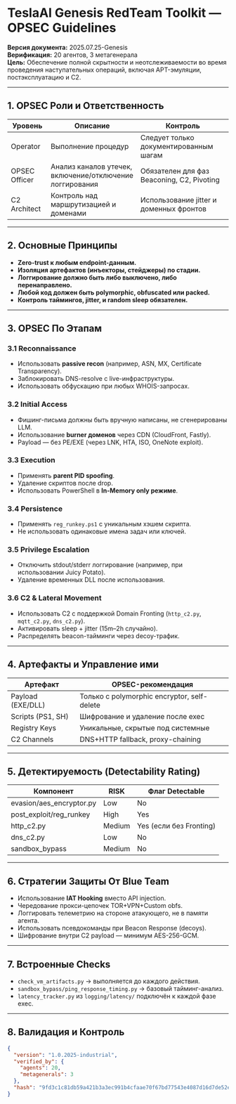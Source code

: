 # TeslaAI Genesis RedTeam Toolkit — OPSEC Guidelines

**Версия документа:** 2025.07.25-Genesis  
**Верификация:** 20 агентов, 3 метагенерала  
**Цель:** Обеспечение полной скрытности и неотслеживаемости во время проведения наступательных операций, включая APT-эмуляции, постэксплуатацию и C2.

---

## 1. OPSEC Роли и Ответственность

| Уровень         | Описание                                | Контроль                                 |
|----------------|------------------------------------------|-------------------------------------------|
| Operator       | Выполнение процедур                       | Следует только документированным шагам   |
| OPSEC Officer  | Анализ каналов утечек, включение/отключение логгирования | Обязателен для фаз Beaconing, C2, Pivoting |
| C2 Architect   | Контроль над маршрутизацией и доменами    | Использование jitter и доменных фронтов  |

---

## 2. Основные Принципы

- **Zero-trust к любым endpoint-данным.**
- **Изоляция артефактов (инъекторы, стейджеры) по стадии.**
- **Логгирование должно быть либо выключено, либо перенаправлено.**
- **Любой код должен быть polymorphic, obfuscated или packed.**
- **Контроль таймингов, jitter, и random sleep обязателен.**

---

## 3. OPSEC По Этапам

### 3.1 Reconnaissance

- Использовать **passive recon** (например, ASN, MX, Certificate Transparency).
- Заблокировать DNS-resolve с live-инфраструктуры.
- Использовать обфускацию при любых WHOIS-запросах.

### 3.2 Initial Access

- Фишинг-письма должны быть вручную написаны, не сгенерированы LLM.
- Использование **burner доменов** через CDN (CloudFront, Fastly).
- Payload — без PE/EXE (через LNK, HTA, ISO, OneNote exploit).

### 3.3 Execution

- Применять **parent PID spoofing**.
- Удаление скриптов после drop.
- Использовать PowerShell в **In-Memory only режиме**.

### 3.4 Persistence

- Применять `reg_runkey.ps1` с уникальным хэшем скрипта.
- Не использовать одинаковые имена задач или ключей.

### 3.5 Privilege Escalation

- Отключить stdout/stderr логгирование (например, при использовании Juicy Potato).
- Удаление временных DLL после использования.

### 3.6 C2 & Lateral Movement

- Использовать C2 с поддержкой Domain Fronting (`http_c2.py`, `mqtt_c2.py`, `dns_c2.py`).
- Активировать sleep + jitter (15m–2h случайно).
- Распределять beacon-тайминги через decoy-трафик.

---

## 4. Артефакты и Управление ими

| Артефакт                | OPSEC-рекомендация                    |
|-------------------------|----------------------------------------|
| Payload (EXE/DLL)       | Только с polymorphic encryptor, self-delete |
| Scripts (PS1, SH)       | Шифрование и удаление после exec        |
| Registry Keys           | Уникальные, скрытые под системные      |
| C2 Channels             | DNS+HTTP fallback, proxy-chaining      |

---

## 5. Детектируемость (Detectability Rating)

| Компонент                 | RISK | Флаг Detectable |
|--------------------------|------|-----------------|
| evasion/aes_encryptor.py | Low  | No              |
| post_exploit/reg_runkey  | High | Yes             |
| http_c2.py               | Medium | Yes (если без Fronting) |
| dns_c2.py                | Low  | No              |
| sandbox_bypass           | Medium | No              |

---

## 6. Стратегии Защиты От Blue Team

- Использование **IAT Hooking** вместо API injection.
- Чередование прокси-цепочек TOR+VPN+Custom obfs.
- Логгировать телеметрию на стороне атакующего, не в памяти агента.
- Использовать псевдокоманды при Beacon Response (decoys).
- Шифрование внутри C2 payload — минимум AES-256-GCM.

---

## 7. Встроенные Checks

- `check_vm_artifacts.py` → выполняется до каждого действия.
- `sandbox_bypass/ping_response_timing.py` → базовый тайминг-анализ.
- `latency_tracker.py` из `logging/latency/` подключён к каждой фазе exec.

---

## 8. Валидация и Контроль

```json
{
  "version": "1.0.2025-industrial",
  "verified_by": {
    "agents": 20,
    "metagenerals": 3
  },
  "hash": "9fd3c1c81db59a421b3a3ec991b4cfaae70f67bd77543e4087d16d7de52eecdd"
}
